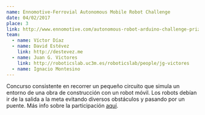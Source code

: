 ```yaml
---
name: Ennomotive-Ferrovial Autonomous Mobile Robot Challenge
date: 04/02/2017
place: 3
link: http://www.ennomotive.com/autonomous-robot-arduino-challenge-prizes/
team:
  - name: Víctor Díaz
  - name: David Estévez
    link: http://destevez.me
  - name: Juan G. Victores
    link: http://roboticslab.uc3m.es/roboticslab/people/jg-victores
  - name: Ignacio Montesino
---
```


Concurso consistente en recorrer un pequeño circuito que simula un entorno de una obra de construcción con un robot móvil. Los robots debían ir de la salida a la meta evitando diversos obstáculos y pasando por un puente. Más info sobre la participación [aquí](http://www.ennomotive.com/autonomous-robot-arduino-challenge-prizes/).
